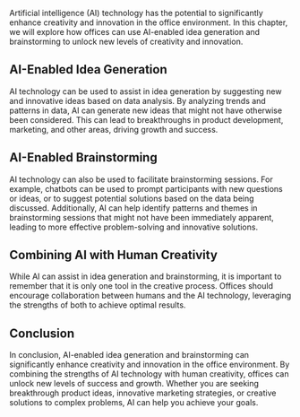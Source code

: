 
Artificial intelligence (AI) technology has the potential to significantly enhance creativity and innovation in the office environment. In this chapter, we will explore how offices can use AI-enabled idea generation and brainstorming to unlock new levels of creativity and innovation.

AI-Enabled Idea Generation
--------------------------

AI technology can be used to assist in idea generation by suggesting new and innovative ideas based on data analysis. By analyzing trends and patterns in data, AI can generate new ideas that might not have otherwise been considered. This can lead to breakthroughs in product development, marketing, and other areas, driving growth and success.

AI-Enabled Brainstorming
------------------------

AI technology can also be used to facilitate brainstorming sessions. For example, chatbots can be used to prompt participants with new questions or ideas, or to suggest potential solutions based on the data being discussed. Additionally, AI can help identify patterns and themes in brainstorming sessions that might not have been immediately apparent, leading to more effective problem-solving and innovative solutions.

Combining AI with Human Creativity
----------------------------------

While AI can assist in idea generation and brainstorming, it is important to remember that it is only one tool in the creative process. Offices should encourage collaboration between humans and the AI technology, leveraging the strengths of both to achieve optimal results.

Conclusion
----------

In conclusion, AI-enabled idea generation and brainstorming can significantly enhance creativity and innovation in the office environment. By combining the strengths of AI technology with human creativity, offices can unlock new levels of success and growth. Whether you are seeking breakthrough product ideas, innovative marketing strategies, or creative solutions to complex problems, AI can help you achieve your goals.
